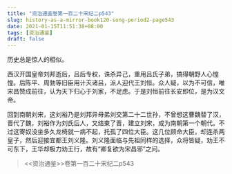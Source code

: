 ```yaml
---
title: "资治通鉴卷第一百二十宋纪二p543"
slug: history-as-a-mirror-book120-song-period2-page543
date: 2021-01-15T11:51:38+08:00
tags: [资治通鉴]
draft: false
---
```


历史总是惊人的相似。

西汉开国皇帝刘邦逝后，吕后专权，诛杀异己，重用吕氏子弟，搞得朝野人心惶惶。后陈平、周勃等旧臣用计灭诸吕，派人迎代王刘恒。众人疑，以为不可信，唯宋昌赞成前往，认为天下归心于刘家，不足虑。于是刘恒前往长安即位，是为汉文帝。

回到南朝刘宋，这刘裕乃是刘邦异母弟刘交第二十二世孙，不曾想这曹魏替了汉，晋代了魏，刘裕作为刘氏后人，又结束了晋，建立刘宋，成为南朝第一个朝代。不过这寄奴没坐多久龙椅就一病不起，托孤了四位大臣。这几位顾命大臣，却连杀两皇子，然后迎接宜都王刘义隆。刘义隆面临与先祖同样的选择，众将皆疑，劝王不可东下，王华却极力劝王行，故有“卿复欲为宋昌邪”之问。

> <<资治通鉴>>卷第一百二十宋纪二p543
